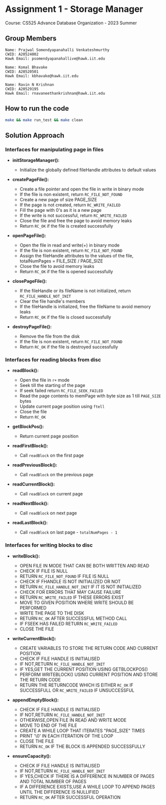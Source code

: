 # Assignment 1 - Storage Manager

Course: CS525 Advance Database Organization - 2023 Summer

## Group Members

```
Name: Prajwal Somendyapanahalli Venkateshmurthy
CWID: A20524002
Hawk Email: psomendyapanahallive@hawk.iit.edu

Name: Komal Bhavake
CWID: A20520501
Hawk Email: kbhavake@hawk.iit.edu

Name: Ravin N Krishnan
CWID: A20529195
Hawk Email: rnavaneethankrishnan@hawk.iit.edu
```

## How to run the code

```bash
make && make run_test && make clean
```

## Solution Approach

### Interfaces for manipulating page in files

-  **initStorageManager():** 
    - Initialize the globally defined fileHandle attributes to default values

-  **createPageFile():**
    - Create a file pointer and open the file in write in binary mode
    - If the file is non existent, return `RC_FILE_NOT_FOUND`
    - Create a new page of size PAGE_SIZE
    - If the page is not created, return `RC_WRITE_FAILED`
    - Fill the page with 0's as it is a new page
    - If the write is not successful, return `RC_WRITE_FAILED`
    - Close the file and free the page to avoid memory leaks
    - Return `RC_OK` if the file is created successfully

-  **openPageFile():**
    - Open the file in read and write(+) in binary mode
    - If the file is non existent, return `RC_FILE_NOT_FOUND`
    - Assign the fileHandle attributes to the values of the file, totalNumPages = FILE_SIZE / PAGE_SIZE
    - Close the file to avoid memory leaks
    - Return `RC_OK` if the file is opened successfully

-  **closePageFile():**
    - If the fileHandle or its fileName is not initialized, return `RC_FILE_HANDLE_NOT_INIT`
    - Clear the file handle's members
    - If the fileHandle is initialized, free the fileName to avoid memory leaks
    - Return `RC_OK` if the file is closed successfully

-  **destroyPageFile():**
    - Remove the file from the disk
    - If the file is non existent, return `RC_FILE_NOT_FOUND`
    - Return `RC_OK` if the file is destroyed successfully

### Interfaces for reading blocks from disc

-  **readBlock():**
    - Open the file in `r+` mode
    - Seek till the starting of the page
    - If seek failed return `RC_FILE_SEEK_FAILED`
    - Read the page contents to memPage with byte size as 1 till `PAGE_SIZE` bytes
    - Update current page position using `ftell`
    - Close the file
    - Return `RC_OK`

-  **getBlockPos():**
    - Return current page position

-  **readFirstBlock():**
    - Call `readBlock` on the first page

-  **readPreviousBlock():**
    - Call `readBlock` on the previous page

-  **readCurrentBlock():**
    - Call `readBlock` on current page

-  **readNextBlock():**
    - Call `readBlock` on next page

-  **readLastBlock():**
    - Call `readBlock` on last page - `totalNumPages - 1`

### Interfaces for writing blocks to disc

-  **writeBlock():**
    - OPEN FILE IN MODE THAT CAN BE BOTH WRITTEN AND READ                                                                      
    - CHECK IF FILE IS NULL
    - RETURN `RC_FILE_NOT_FOUND` IF FILE IS NULL     
    - CHECK IF FHANDLE IS NOT INITIALIZED OR NOT
    - RETURN `RC_FILE_HANDLE_NOT_INIT` IF IT IS NOT INITIALIZED
    - CHECK FOR ERRORS THAT MAY CAUSE FAILURE  
    - RETURN `RC_WRITE_FAILED` IF THESE ERRORS EXIST   
    - MOVE TO GIVEN POSITION WHERE WRITE SHOULD BE PERFORMED
    - WRITE THE PAGE TO THE DISK 
    - RETURN `RC_OK` AFTER SUCCESSFUL METHOD CALL 
    - IF FSEEK HAS FAILED RETURN `RC_WRITE_FAILED`  
    - CLOSE THE FILE
    
-  **writeCurrentBlock():**
    - CREATE VARIABLES TO STORE THE RETURN CODE AND CURRENT POSITION
    - CHECK IF FILE HANDLE IS INITIALISED
    - IF NOT,RETURN `RC_FILE_HANDLE_NOT_INIT`
    - IF YES,GET THE CURRENT POSITION USING GETBLOCKPOS()
    - PERFORM WRITEBLOCK() USING CURRENT POSITION AND STORE THE RETURN CODE 
    - RETURN THE RETURNCODE WHICH IS EITHER `RC_OK` IF SUCCESSFULL OR `RC_WRITE_FAILED` IF UNSUCCESSFUL
    
-  **appendEmptyBlock():**
    - CHECK IF FILE HANDLE IS INITIALISED
    - IF NOT,RETURN `RC_FILE_HANDLE_NOT_INIT`
    - OTHERWISE,OPEN FILE IN READ AND WRITE MODE
    - MOVE TO END OF THE FILE
    - CREATE A WHILE LOOP THAT ITERATES "PAGE_SIZE" TIMES
    - PRINT '\0' IN EACH ITERATION OF THE LOOP
    - CLOSE THE FILE
    - RETURN `RC_OK` IF THE BLOCK IS APPENDED SUCCESSFULLY
    
-  **ensureCapacity():**
    - CHECK IF FILE HANDLE IS INITIALISED
    - IF NOT,RETURN `RC_FILE_HANDLE_NOT_INIT`
    - IF YES,CHECK IF THERE IS A DIFFERENCE IN NUMBER OF PAGES AND TOTAL NUMBER OF PAGES
    - IF A DIFFERENCE EXISTS,USE A WHILE LOOP TO APPEND PAGES UNTIL THE DIFFERENCE IS NULLIFIED
    - RETURN `RC_OK` AFTER SUCCESSFUL OPERATION


